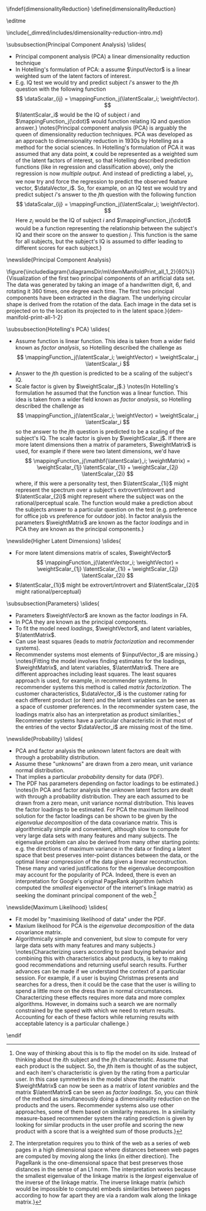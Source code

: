 \ifndef{dimensionalityReduction}
\define{dimensionalityReduction}

\editme

\include{_dimred/includes/dimensionality-reduction-intro.md}

\subsubsection{Principal Component Analysis}
\slides{
* Principal component analysis (PCA) a linear dimensionality reduction technique
* In Hotelling's formulation of PCA: a assume $\inputVector$ is a linear weighted sum of the latent factors of interest.
* E.g. IQ test we would try and predict subject $i$'s answer to the $j$th question with the following function
$$
\dataScalar_{ij} = \mappingFunction_j(\latentScalar_i; \weightVector).
$$
$\latentScalar_i$ would be the IQ of subject $i$ and $\mappingFunction_j(\cdot)$ would function relating IQ and question answer.}
\notes{Principal component analysis (PCA) is arguably the queen of dimensionality reduction techniques. PCA was developed as an approach to dimensionality reduction in 1930s by Hotelling as a method for the social sciences. In Hotelling's formulation of PCA it was assumed that any data point, $\mathbf{x}$ could be represented as a weighted sum of the latent factors of interest, so that Hotelling described prediction functions (like in regression and classification above), only the regression is now *multiple output*.  And instead of predicting a label, $y_i$, we now try and force the regression to predict the observed feature vector, $\dataVector_i$. So, for example, on an IQ test we would try and predict subject $i$'s answer to the $j$th question with the following function
$$
\dataScalar_{ij} = \mappingFunction_j(\latentScalar_i; \weightVector).
$$
Here $z_i$ would be the IQ of subject $i$ and $\mappingFunction_j(\cdot)$ would be a function representing the relationship between the subject's IQ and their score on the answer to question $j$. This function is the same for all subjects, but the subject's IQ is assumed to differ leading to different scores for each subject.}

\newslide{Principal Component Analysis}

\figure{\includediagram{\diagramsDir/ml/demManifoldPrint_all_1_2}{60%}}{Visualization of the first two principal components of an artificial data set. The data was generated by taking an image of a handwritten digit, 6, and rotating it 360 times, one degree each time. The first two principal components have been extracted in the diagram. The underlying circular shape is derived from the rotation of the data. Each image in the data set is projected on to the location its projected to in the latent space.}{dem-manifold-print-all-1-2}

\subsubsection{Hotelling's PCA}
\slides{
* Assume function is linear function. This idea is taken from a wider field known as *factor analysis*, so Hotelling described the challenge as
$$
\mappingFunction_j(\latentScalar_i; \weightVector) = \weightScalar_j \latentScalar_i
$$
* Answer to the $j$th question is predicted to be a scaling of the subject's IQ.
* Scale factor is given by $\weightScalar_j$.}
\notes{In Hotelling's formulation he assumed that the function was a linear function. This idea is taken from a wider field known as *factor analysis*, so Hotelling described the challenge as
$$
\mappingFunction_j(\latentScalar_i; \weightVector) = \weightScalar_j \latentScalar_i
$$
so the answer to the $j$th question is predicted to be a scaling of the subject's IQ. The scale factor is given by $\weightScalar_j$. If there are more latent dimensions then a matrix of parameters, $\weightMatrix$ is used, for example if there were two latent dimensions, we'd have
$$
\mappingFunction_j(\mathbf{\latentScalar}_i; \weightMatrix) = \weightScalar_{1j} \latentScalar_{1i} + \weightScalar_{2j} \latentScalar_{2i}
$$
where, if this were a personality test, then $\latentScalar_{1i}$ might represent the spectrum over a subject's extrovert/introvert and $\latentScalar_{2i}$ might represent where the subject was on the rational/perceptual scale. The function would make a prediction about the subjects answer to a particular question on the test (e.g. preference for office job vs preference for outdoor job). In factor analysis the parameters $\weightMatrix$ are known as the factor *loadings* and in PCA they are known as the principal components.}

\newslide{Higher Latent Dimensions}
\slides{
* For more latent dimensions matrix of scales, $\weightVector$
$$
\mappingFunction_j(\latentVector_i; \weightVector) = \weightScalar_{1j} \latentScalar_{1i} + \weightScalar_{2j} \latentScalar_{2i}
$$
*  $\latentScalar_{1i}$ might be extrovert/introvert and $\latentScalar_{2i}$ might rational/perceptual}


\subsubsection{Parameters}
\slides{
* Parameters $\weightVector$ are known as the factor *loadings* in FA.
* In PCA they are known as the principal components.
* To fit the model need *loadings*, $\weightVector$, and latent variables, $\latentMatrix$.
* Can use least squares (leads to *matrix factorization* and recommender systems).
* Recommender systems most elements of $\inputVector_i$ are missing.}
\notes{Fitting the model involves finding estimates for the loadings, $\weightMatrix$, and latent variables, $\latentMatrix$. There are different approaches including least squares. The least squares approach is used, for example, in recommender systems. In recommender systems this method is called *matrix factorization*. The customer characteristics, $\dataVector_i$ is the customer rating for each different product (or item) and the latent variables can be seen as a space of customer preferences. In the recommender system case, the loadings matrix also has an interpretation as product similarities.[^recommender] Recommender systems have a particular characteristic in that most of the entries of the vector $\dataVector_i$ are missing most of the time. 

[^recommender]: One way of thinking about this is to flip the model on its side. Instead of thinking about the $i$th subject and the $j$th characteristic. Assume that each product is the subject. So, the $j$th item is thought of as the subject, and each item's characteristic is given by the rating from a particular user. In this case symmetries in the model show that the matrix $\weightMatrix$ can now be seen as a matrix of *latent variables* and the matrix $\latentMatrix$ can be seen as *factor loadings*. So, you can think of the method as simultaneously doing a dimensionality reduction on the products and the users.  Recommender systems also use other approaches, some of them based on similarity measures. In a similarity measure-based recommender system the rating prediction is given by looking for similar products in the user profile and scoring the new product with a score that is a weighted sum  of those products.} 

\newslide{Probability}
\slides{
* PCA and factor analysis the unknown latent factors are dealt with through a probability distribution.
* Assume these "unknowns" are  drawn from a zero mean, unit variance normal distribution.
* That implies a particular *probability* density for data (PDF).
* The PDF has parameters depending on factor loadings to be estimated.}
\notes{In PCA and factor analysis the unknown latent factors are dealt with through a probability distribution. They are each assumed to be drawn from a zero mean, unit variance normal distribution. This leaves the factor loadings to be estimated. For PCA the maximum likelihood solution for the factor loadings can be shown to be given by the *eigenvalue decomposition* of the data covariance matrix. This is algorithmically simple and convenient, although slow to compute for very large data sets with many features and many subjects. The eigenvalue problem can also be derived from many other starting points: e.g. the directions of maximum variance in the data or finding a latent space that best preserves inter-point distances between the data, or the optimal linear compression of the data given a linear reconstruction. These many and varied justifications for the eigenvalue decomposition may account for the popularity of PCA. Indeed, there is even an interpretation for Google's original PageRank algorithm (which computed the *smallest* eigenvector of the internet's linkage matrix) as seeking the dominant principal component of the web.[^pagerankinterpretation]

[^pagerankinterpretation]: The interpretation requires you to think of the web as a series of web pages in a high dimensional space where distances between web pages are computed by moving along the links (in either direction). The PageRank is the one-dimensional space that best preserves those distances in the sense of an L1 norm. The interpretation works because the smallest eigenvalue of the linkage matrix is the *largest* eigenvalue of the inverse of the linkage matrix. The inverse linkage matrix (which would be impossible to compute) embeds similarities between pages according to how far apart they are via a random walk along the linkage matrix.}


\newslide{Maximum Likelihood}
\slides{
* Fit model by "maximising likelihood of data" under the PDF.
* Maxium likelihood for PCA is the *eigenvalue decomposition* of the data covariance matrix.
* Algorithmically simple and convenient, but slow to compute for very large data sets with many features and many subjects.}
\notes{Characterizing users according to past buying behavior and combining this with characteristics about products, is key to making good recommendations and returning useful search results. Further advances can be made if we understand the context of a particular session. For example, if a user is buying Christmas presents and searches for a dress, then it could be the case that the user is willing to spend a little more on the dress than in normal circumstances. Characterizing these effects requires more data and more complex algorithms. However, in domains such a search we are normally constrained by the speed with which we need to return results. Accounting for each of these factors while returning results with acceptable latency is a particular challenge.} 



\endif
